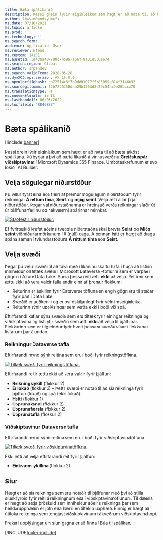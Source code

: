 ```yaml
---
title: Bæta spálíkanið
description: Þessi grein lýsir eiginleikum sem hægt er að nota til að bæta afköst spálíkana.
author: ShivamPandey-msft
ms.date: 07/16/2021
ms.topic: article
ms.prod: ''
ms.technology: ''
ms.search.form: ''
audience: Application User
ms.reviewer: kfend
ms.custom: 14151
ms.assetid: 3d43ba40-780c-459a-a66f-9a01d556e674
ms.search.region: Global
ms.author: shpandey
ms.search.validFrom: 2020-05-28
ms.dyn365.ops.version: AX 10.0.8
ms.openlocfilehash: cb725f4e8f7b9dd81077f5c85059a024f3146092
ms.sourcegitcommit: 52b7225350daa29b1263d8e29c54ac9e20bcca70
ms.translationtype: HT
ms.contentlocale: is-IS
ms.lasthandoff: 06/03/2022
ms.locfileid: "8846887"
---
```

# <a name="improve-the-prediction-model"></a>Bæta spálíkanið

[!include [banner](../includes/banner.md)]

Þessi grein lýsir eiginleikum sem hægt er að nota til að bæta afköst spálíkana. Þú byrjar á því að bæta líkanið á vinnusvæðinu **Greiðsluspár viðskiptavinar** í Microsoft Dynamics 365 Finance. Umbótaskrefunum er svo lokið í AI Builder.

## <a name="select-historical-outcomes"></a>Velja sögulegar niðurstöður

Þú velur fyrst eina eða fleiri af þremur mögulegum niðurstöðum fyrir reikninga: **Á réttum tíma**, **Seint** og **mjög seint**. Velja ætti allar þrjár niðurstöður. Þegar val niðurstaðnanna er hreinsað verða reikningar síaðir út úr þjálfunarferlinu og nákvæmni spárinnar minnkar.

[![Staðfestir niðurstöður.](./media/confirm-3-outcomes.png)](./media/confirm-3-outcomes.png)

Ef fyrirtækið krefst aðeins tveggja niðurstaðna skal breyta **Seint** og **Mjög seint** viðmiðunarmörkunum í 0 (núll) daga. Á þennan hátt er hægt að draga spána saman í tvíundarstöðuna **Á réttum tíma** eða **Seint**.

## <a name="select-fields"></a>Velja svæði

Þegar þú velur svæði til að taka með í líkaninu skaltu hafa í huga að listinn inniheldur öll tiltæk svæði í Microsoft Dataverse -töflunni sem er varpað í gögnin í Azure Data Lake. Suma þessa reiti ætti **ekki** að velja. Reitirnir sem ættu ekki að vera valdir falla undir einn af þremur flokkum:

- Reiturinn er áskilinn fyrir Dataverse töfluna en engin gögn eru til staðar fyrir það í Data Lake.
- Svæðið er auðkenni og er því óskiljanlegt fyrir vélnámseiginleika.
- Reiturinn sýnir upplýsingar sem verða ekki í boði við spá.

Eftirfarandi kaflar sýna svæðin sem eru tiltæk fyrir einingar reikninga og viðskiptavina og listi yfir svæðin sem ætti **ekki** að velja til þjálfunar. Flokkurinn sem er tilgreindur fyrir hvert þessara svæða vísar í flokkana í listanum þar á undan.
 
### <a name="invoice-dataverse-table"></a>Reikningur Dataverse tafla

Eftirfarandi mynd sýnir reitina sem eru í boði fyrir reikningstöfluna.

[![Tiltæk svæði fyrir reikningstöfluna.](./media/available-fields.png)](./media/available-fields.png)

Eftirfarandi reitir ættu ekki að vera valdir fyrir þjálfun:

- **Reikningslykill** (flokkur 2)
- **Er lokað** (flokkur 3) – Þetta svæði er notað til að sía reikninga fyrir þjálfun (lokað) og spá (ekki lokað).
- **Heiti** (flokkur 1)
- **Upprunakenni** (flokkur 2)
- **Upprunafærsla** (flokkur 2)
- **Upprunatafla** (flokkur 2)

### <a name="customer-dataverse-table"></a>Viðskiptavinur Dataverse tafla

Eftirfarandi mynd sýnir reitina sem eru í boði fyrir viðskiptavinatöfluna.

[![Tiltæk svæði fyrir viðskiptavinatöfluna.](./media/related-entities.png)](./media/related-entities.png)

Ekki ætti að velja eftirfarandi reit fyrir þjálfun:

- **Einkvæm lykillína** (flokkur 2)

## <a name="filters"></a>Síur

Hægt er að sía reikninga sem eru notaðir til þjálfunar með því að stilla síuskilyrðið fyrir reiti á reikningnum eða í viðskiptavinatöflunum. Til dæmis er hægt að setja þröskuld sem inniheldur aðeins reikninga þar sem heildarupphæðin er jöfn eða hærri en tiltekin upphæð. Einnig er hægt að útiloka reikninga sem tengjast viðskiptavinum í ákveðnum viðskiptavinahópi.

Frekari upplýsingar um síun gagna er að finna í [Búa til spálíkan](/ai-builder/prediction-create-model#filter-your-data).

[!INCLUDE[footer-include](../../includes/footer-banner.md)]
